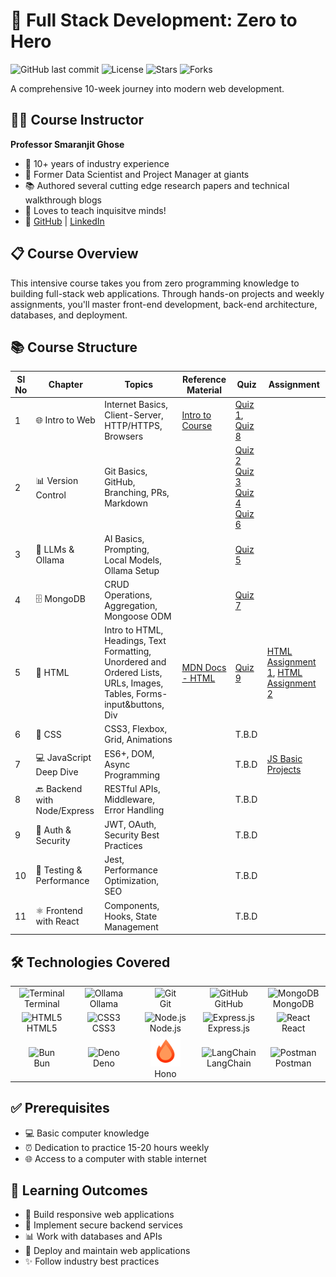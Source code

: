 # 🚀 Full Stack Development: Zero to Hero

![GitHub last commit](https://img.shields.io/github/last-commit/smaranjitghose/Full_Stack_Bootcamp)
![License](https://img.shields.io/badge/license-MIT-blue.svg)
![Stars](https://img.shields.io/github/stars/smaranjitghose/Full_Stack_Bootcamp?style=social)
![Forks](https://img.shields.io/github/forks/smaranjitghose/Full_Stack_Bootcamp?style=social)

A comprehensive 10-week journey into modern web development.

## 👨‍🏫 Course Instructor
**Professor Smaranjit Ghose**

- 🌟 10+ years of industry experience
- 💼 Former Data Scientist and Project Manager at giants
- 📚 Authored several cutting edge research papers and technical walkthrough blogs
- 💓 Loves to teach inquisitve minds!
- 🔗 [GitHub](https://github.com/smaranjitghose) | [LinkedIn](https://linkedin.com/in/smaranjitghose)

## 📋 Course Overview
This intensive course takes you from zero programming knowledge to building full-stack web applications. Through hands-on projects and weekly assignments, you'll master front-end development, back-end architecture, databases, and deployment.

## 📚 Course Structure

| Sl No | Chapter | Topics | Reference Material | Quiz | Assignment |
|------|---------|---------|-------------------|------|------------|
| 1 | 🌐 Intro to Web | Internet Basics, Client-Server, HTTP/HTTPS, Browsers |[Intro to Course](https://www.canva.com/design/DAGXc7VhIKM/OyH8BspvdBhjpOfeUgmtEw/edit?utm_content=DAGXc7VhIKM&utm_campaign=designshare&utm_medium=link2&utm_source=sharebutton)| [Quiz 1](https://forms.gle/sPPMiB86fXVCFMvo7), [Quiz 8](https://docs.google.com/forms/d/1SDJQq2KyAYDtAKNq8D9sUQGwLsmzRy1WXpUJNz0CeoI/edit) | |
| 2 | 📊 Version Control | Git Basics, GitHub, Branching, PRs, Markdown |  | [Quiz 2](https://forms.gle/ueKHyss2c9rG9xaT6)<br>[Quiz 3](https://forms.gle/Kp1fshAGkAjTi62j7)<br>[Quiz 4](https://forms.gle/tqT6AjZGzCGvaBBU8)<br>[Quiz 6](https://forms.gle/ekXQ9K2GWfXQ3dg3A) |  |
| 3 | 🤖 LLMs & Ollama | AI Basics, Prompting, Local Models, Ollama Setup |  | [Quiz 5](https://forms.gle/XrniXMAWYupqFxJPA) |  |
| 4 | 🗄️ MongoDB | CRUD Operations, Aggregation, Mongoose ODM |  | [Quiz 7](https://forms.gle/a5XLEpxW9iS5VgcZ7) | |
| 5 | 📝 HTML | Intro to HTML, Headings, Text Formatting, Unordered and Ordered Lists, URLs, Images, Tables, Forms-input&buttons, Div | [MDN Docs - HTML](developer.mozilla.org/en-us/docs/web/html) | [Quiz 9](https://forms.gle/gvg7nwN7aKhXc8QJ6) | [HTML Assignment 1](https://github.com/smaranjitghose/Full_Stack_Bootcamp/blob/main/assignments/HTML_1.MD), [HTML Assignment 2](https://github.com/smaranjitghose/Full_Stack_Bootcamp/blob/main/assignments/HTML_2.MD)|
| 6 | 🎨 CSS | CSS3, Flexbox, Grid, Animations | | T.B.D  | |
| 7 | 💻 JavaScript Deep Dive | ES6+, DOM, Async Programming | |T.B.D  | [JS Basic Projects](./assignments/JavaScript_1.MD)  |
| 8 | 🔙 Backend with Node/Express | RESTful APIs, Middleware, Error Handling | |T.B.D  |  |
| 9 | 🔐 Auth & Security | JWT, OAuth, Security Best Practices | |T.B.D  |  |
| 10 | 🧪 Testing & Performance | Jest, Performance Optimization, SEO ||T.B.D  |  |
| 11 | ⚛️ Frontend with React | Components, Hooks, State Management | | T.B.D |  |

## 🛠️ Technologies Covered

<div align="center">
  <table>
    <tr>
      <td align="center" width="96">
        <img src="https://cdn.jsdelivr.net/gh/devicons/devicon/icons/bash/bash-original.svg" width="48" height="48" alt="Terminal" />
        <br>Terminal
      </td>
      <td align="center" width="96">
        <img src="https://ollama.ai/public/ollama.png" width="48" height="48" alt="Ollama" />
        <br>Ollama
      </td>
      <td align="center" width="96">
        <img src="https://cdn.jsdelivr.net/gh/devicons/devicon/icons/git/git-original.svg" width="48" height="48" alt="Git" />
        <br>Git
      </td>
      <td align="center" width="96">
        <img src="https://cdn.jsdelivr.net/gh/devicons/devicon/icons/github/github-original.svg" width="48" height="48" alt="GitHub" />
        <br>GitHub
      </td>
      <td align="center" width="96">
        <img src="https://cdn.jsdelivr.net/gh/devicons/devicon/icons/mongodb/mongodb-original.svg" width="48" height="48" alt="MongoDB" />
        <br>MongoDB
      </td>
    </tr>
    <tr>
      <td align="center" width="96">
        <img src="https://cdn.jsdelivr.net/gh/devicons/devicon/icons/html5/html5-original.svg" width="48" height="48" alt="HTML5" />
        <br>HTML5
      </td>
      <td align="center" width="96">
        <img src="https://cdn.jsdelivr.net/gh/devicons/devicon/icons/css3/css3-original.svg" width="48" height="48" alt="CSS3" />
        <br>CSS3
      </td>
      <td align="center" width="96">
        <img src="https://cdn.jsdelivr.net/gh/devicons/devicon/icons/nodejs/nodejs-original.svg" width="48" height="48" alt="Node.js" />
        <br>Node.js
      </td>
      <td align="center" width="96">
        <img src="https://cdn.jsdelivr.net/gh/devicons/devicon/icons/express/express-original.svg" width="48" height="48" alt="Express.js" />
        <br>Express.js
      </td>
      <td align="center" width="96">
        <img src="https://cdn.jsdelivr.net/gh/devicons/devicon/icons/react/react-original.svg" width="48" height="48" alt="React" />
        <br>React
      </td>
    </tr>
    <tr>
      <td align="center" width="96">
        <img src="https://bun.sh/logo.svg" width="48" height="48" alt="Bun" />
        <br>Bun
      </td>
      <td align="center" width="96">
        <img src="https://cdn.jsdelivr.net/gh/devicons/devicon/icons/denojs/denojs-original.svg" width="48" height="48" alt="Deno" />
        <br>Deno
      </td>
      <td align="center" width="96">
        <img src="https://raw.githubusercontent.com/honojs/hono/main/docs/images/hono-logo.png" width="48" height="48" alt="Hono" />
        <br>Hono
      </td>
      <td align="center" width="96">
        <img src="https://js.langchain.com/img/favicon.ico" width="48" height="48" alt="LangChain" />
        <br>LangChain
      </td>
      <td align="center" width="96">
        <img src="https://www.vectorlogo.zone/logos/getpostman/getpostman-icon.svg" width="48" height="48" alt="Postman" />
        <br>Postman
      </td>
    </tr>
  </table>
</div>

## ✅ Prerequisites
- 💻 Basic computer knowledge
- ⏰ Dedication to practice 15-20 hours weekly
- 🌐 Access to a computer with stable internet

## 🎯 Learning Outcomes
- 🎨 Build responsive web applications
- 🔧 Implement secure backend services
- 📊 Work with databases and APIs
- 🚀 Deploy and maintain web applications
- ✨ Follow industry best practices


